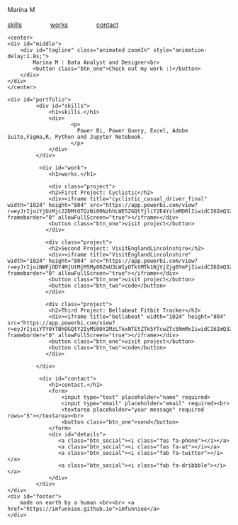 <DOCTYPE html>
<html lang="en">
<head>
    <meta charset="UTF-8">
    <meta name="viewport" content="width=device-width, initial-scale=1.0">
    <meta http-equiv="X-UA-Compatible" content="ie=edge">
    <title>Marina M Q</title>
    <link rel="stylesheet" href="https://cdnjs.cloudflare.com/ajax/libs/animate.css/3.7.0/animate.min.css">
    <link href="https://fonts.googleapis.com/css?family=Comfortaa:700" rel="stylesheet">
    <script src="https://code.jquery.com/jquery-3.3.1.min.js" integrity="sha256-FgpCb/KJQlLNfOu91ta32o/NMZxltwRo8QtmkMRdAu8=" crossorigin="anonymous"></script>
    <link rel="stylesheet" href="https://use.fontawesome.com/releases/v5.7.1/css/all.css" integrity="sha384-fnmOCqbTlWIlj8LyTjo7mOUStjsKC4pOpQbqyi7RrhN7udi9RwhKkMHpvLbHG9Sr" crossorigin="anonymous">
    <link rel="stylesheet" href="./github/1/index.css" >
</head>
<body>
    <div id="loading">
        <div id="spinner"></div>
    </div>
    <div id="header" class="animated slideInDown" style="animation-delay:1.8s;">
    <div id="title">Marina M</div><br>
    <div id="links">
        <a href="#skills">skills</a>
        <a href="#work" style="margin:0px 60px;">works</a>
        <a href="#contact">contact</a>
    </div>
    </div>

    <center>
    <div id="middle">
        <div id="tagline" class="animated zoomIn" style="animation-delay:1.8s;">
            Marina M : Data Analyst and Designer<br>
            <button class="btn_one">Check out my work :)</button>
        </div>
    </div>
    </center>

    <div id="portfolio">
             <div id="skills">
                 <h1>skills.</h1>
                 <div>
                        <p>
                          Power Bi, Power Query, Excel, Adobe Suite,Figma,R, Python and Jupyter Notebook.
                        </p>
                 </div>
             </div>

              <div id="work">
                 <h1>works.</h1>

                 <div class="project">
                 <h2>First Project: Cyclistic</h2>
                 <div><iframe title="cyclistic_casual_driver_final" width="1024" height="804" src="https://app.powerbi.com/view?r=eyJrIjoiYjUzMjc2ZDMtOTQzNi00NzhhLWE5ZGQtYjliY2E4YzlmMDRlIiwidCI6ImQ3ZjE4MTgyLTc3ZTItNDRhNC04MTVlLWJlMTQwYTJhMTk3MSJ9" frameborder="0" allowFullScreen="true"></iframe></div>
                 <button class="btn_one">visit project</button>
                </div>

                <div class="project">
                 <h2>Second Project: VisitEnglandLincolnshire</h2>
                 <div><iframe title="VisitEnglandLincolnshire" width="1024" height="804" src="https://app.powerbi.com/view?r=eyJrIjoiNWFjODY4MjUtMjM5My00ZmU3LWIyOTktMTk1NjVjZjg0YmFjIiwidCI6ImQ3ZjE4MTgyLTc3ZTItNDRhNC04MTVlLWJlMTQwYTJhMTk3MSJ9&pageName=ReportSection16a87b5c6cc57a17cce0" frameborder="0" allowFullScreen="true"></iframe></div>
                 <button class="btn_one">visit project</button>
                 <button class="btn_two">code</button>
                </div>

                <div class="project">
                 <h2>Third Project: Bellabeat Fitbit Tracker</h2>
                 <div><iframe title="bellabeat" width="1024" height="804" src="https://app.powerbi.com/view?r=eyJrIjoiYTY0YTBhOGQtY2IyMS00Y2MzLTkxNTEtZTk5YTcwZTc5NmMxIiwidCI6ImQ3ZjE4MTgyLTc3ZTItNDRhNC04MTVlLWJlMTQwYTJhMTk3MSJ9" frameborder="0" allowFullScreen="true"></iframe></div>
                 <button class="btn_one">visit project</button>
                 <button class="btn_two">code</button>
                </div>

             </div>

              <div id="contact">
                 <h1>contact.</h1>
                 <form>
                     <input type="text" placeholder="name" required>
                     <input type="email" placeholder="email" required><br>
                     <textarea placeholder="your message" required rows="5"></textarea><br>
                     <button class="btn_one">send</button>
                 </form>
                 <div id="details">
                    <a class="btn_social"><i class="fas fa-phone"></i></a>
                    <a class="btn_social"><i class="fas fa-at"></i></a>
                    <a class="btn_social"><i class="fab fa-twitter"></i></a>
                    <a class="btn_social"><i class="fab fa-dribbble"></i></a>
                 </div>
             </div>
    </div>
    <div id="footer">
        made on earth by a human <br><br> <a href="https://imfunniee.github.io">imfunniee</a>
    </div>
<script src=".github/1/index.js" type="text/javascript"></script>
</body>
</html>
